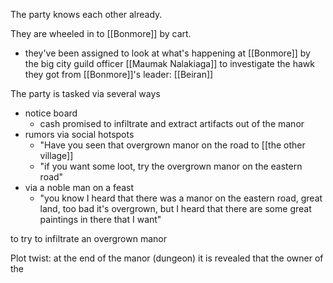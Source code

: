 The party knows each other already.

They are wheeled in to [[Bonmore]] by cart. 
- they've been assigned to look at what's happening at [[Bonmore]] by the big city guild officer [[Maumak Nalakiaga]] to investigate the hawk they got from [[Bonmore]]'s leader: [[Beiran]]

The party is tasked via several ways

- notice board
	- cash promised to infiltrate and extract artifacts out of the manor
- rumors via social hotspots
	- "Have you seen that overgrown manor on the road to [[the other village]]
	- "if you want some loot, try the overgrown manor on the eastern road"
- via a noble man on a feast
	- "you know I heard that there was a manor on the eastern road, great land, too bad it's overgrown, but I heard that there are some great paintings in there that I want"

to try to infiltrate an overgrown manor 

Plot twist: at the end of the manor (dungeon) it is revealed that the owner of the  